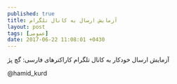 ```yaml
---
published: true
title: آزمایش ارسال به کانال تلگرام
layout: post
tags: [عمومی]
date: 2017-06-22 11:08:01 +0430
---
```



آزمایش ارسال خودکار به کانال تلگرام
کاراکترهای فارسی: گچ پژ

@hamid_kurd